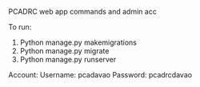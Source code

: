 PCADRC web app commands and admin acc

To run: 
1. Python manage.py makemigrations
2. Python manage.py migrate
3. Python manage.py runserver

Account: 
Username: pcadavao
Password: pcadrcdavao
